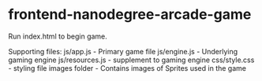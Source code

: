 frontend-nanodegree-arcade-game
===============================

Run index.html to begin game.

Supporting files:
js/app.js - Primary game file
js/engine.js - Underlying gaming engine
js/resources.js - supplement to gaming engine
css/style.css - styling file
images folder - Contains images of Sprites used in the game
